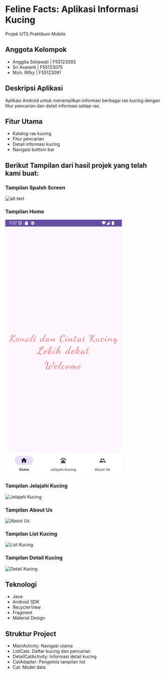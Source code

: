 # Feline Facts: Aplikasi Informasi Kucing

Projek UTS Praktikum Mobile

## Anggota Kelompok
- Anggita Setiawati | F55123092
- Sri Aswanti | F55123075
- Muh. Rifky | F55123091

## Deskripsi Aplikasi
Aplikasi Android untuk menampilkan informasi berbagai ras kucing dengan fitur pencarian dan detail informasi setiap ras.

## Fitur Utama
- Katalog ras kucing
- Fitur pencarian
- Detail informasi kucing
- Navigasi bottom bar

## Berikut Tampilan dari hasil projek yang telah kami buat:

### Tampilan Spalsh Screen
![alt text](screenshots/splash_screen.png?raw=true)

### Tampilan Home
![Home Screen](https://github.com/wanty3/Aplikasi_Katalog_Kucing/blob/main/app/screenshoots/home.png)

### Tampilan Jelajahi Kucing
![Jelajahi Kucing](screenshots/jelajahi_kucing.png)

### Tampilan About Us
![About Us](screenshots/about_us.png)

### Tampilan List Kucing
![List Kucing](screenshots/list_kucing.png)

### Tampilan Detail Kucing
![Detail Kucing](screenshots/detail_kucing.png)

## Teknologi
- Java
- Android SDK
- RecyclerView
- Fragment
- Material Design

## Struktur Project
- MainActivity: Navigasi utama
- ListCats: Daftar kucing dan pencarian
- DetailCatActivity: Informasi detail kucing
- CatAdapter: Pengelola tampilan list
- Cat: Model data
